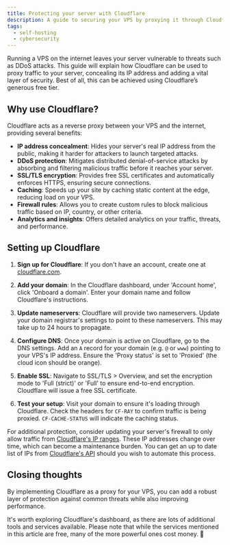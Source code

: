 ```yaml
---
title: Protecting your server with Cloudflare
description: A guide to securing your VPS by proxying it through Cloudflare for DDoS protection, SSL, and performance benefits.
tags:
  - self-hosting
  - cybersecurity
---
```


Running a VPS on the internet leaves your server vulnerable to threats such as DDoS attacks. This guide will explain how Cloudflare can be used to proxy traffic to your server, concealing its IP address and adding a vital layer of security. Best of all, this can be achieved using Cloudflare’s generous free tier.

## Why use Cloudflare?

Cloudflare acts as a reverse proxy between your VPS and the internet, providing several benefits:

- **IP address concealment**: Hides your server's real IP address from the public, making it harder for attackers to launch targeted attacks.
- **DDoS protection**: Mitigates distributed denial-of-service attacks by absorbing and filtering malicious traffic before it reaches your server.
- **SSL/TLS encryption**: Provides free SSL certificates and automatically enforces HTTPS, ensuring secure connections.
- **Caching**: Speeds up your site by caching static content at the edge, reducing load on your VPS.
- **Firewall rules**: Allows you to create custom rules to block malicious traffic based on IP, country, or other criteria.
- **Analytics and insights**: Offers detailed analytics on your traffic, threats, and performance.

## Setting up Cloudflare

1. **Sign up for Cloudflare**: If you don't have an account, create one at [cloudflare.com](https://cloudflare.com/?ref=inkyvoxel.com).

2. **Add your domain**: In the Cloudflare dashboard, under 'Account home', click 'Onboard a domain'. Enter your domain name and follow Cloudflare's instructions.

3. **Update nameservers**: Cloudflare will provide two nameservers. Update your domain registrar's settings to point to these nameservers. This may take up to 24 hours to propagate.

4. **Configure DNS**: Once your domain is active on Cloudflare, go to the DNS settings. Add an `A` record for your domain (e.g. `@` or `www`) pointing to your VPS's IP address. Ensure the 'Proxy status' is set to 'Proxied' (the cloud icon should be orange).

5. **Enable SSL**: Navigate to SSL/TLS > Overview, and set the encryption mode to 'Full (strict)' or 'Full' to ensure end-to-end encryption. Cloudflare will issue a free SSL certificate.

6. **Test your setup**: Visit your domain to ensure it's loading through Cloudflare. Check the headers for `CF-RAY` to confirm traffic is being proxied. `CF-CACHE-STATUS` will indicate the caching status.

For additional protection, consider updating your server's firewall to only allow traffic from [Cloudflare's IP ranges](https://www.cloudflare.com/en-gb/ips/?ref=inkyvoxel.com). These IP addresses change over time, which can become a maintenance burden. You can get an up to date list of IPs from [Cloudflare's API](https://developers.cloudflare.com/api/resources/ips/?ref=inkyvoxel.com) should you wish to automate this process.

## Closing thoughts

By implementing Cloudflare as a proxy for your VPS, you can add a robust layer of protection against common threats while also improving performance.

It's worth exploring Cloudflare's dashboard, as there are lots of additional tools and services available. Please note that while the services mentioned in this article are free, many of the more powerful ones cost money. 💸
